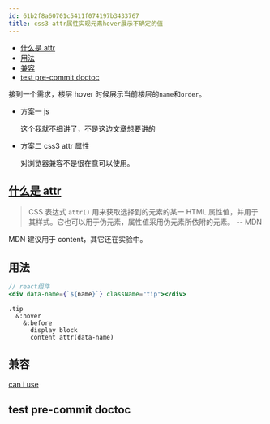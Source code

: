 ```yaml
---
id: 61b2f8a60701c5411f074197b3433767
title: css3-attr属性实现元素hover展示不确定的值
---
```


<!-- START doctoc generated TOC please keep comment here to allow auto update -->
<!-- DON'T EDIT THIS SECTION, INSTEAD RE-RUN doctoc TO UPDATE -->

- [什么是 attr](#%E4%BB%80%E4%B9%88%E6%98%AF-attr)
- [用法](#%E7%94%A8%E6%B3%95)
- [兼容](#%E5%85%BC%E5%AE%B9)
- [test pre-commit doctoc](#test-pre-commit-doctoc)

<!-- END doctoc generated TOC please keep comment here to allow auto update -->

接到一个需求，楼层 hover 时候展示当前楼层的`name`和`order`。

- 方案一 js

  这个我就不细讲了，不是这边文章想要讲的

- 方案二 css3 attr 属性

  对浏览器兼容不是很在意可以使用。

## [什么是 attr](https://developer.mozilla.org/zh-CN/docs/Web/CSS/attr)

> CSS 表达式 `attr()` 用来获取选择到的元素的某一 HTML 属性值，并用于其样式。它也可以用于伪元素，属性值采用伪元素所依附的元素。 -- MDN

MDN 建议用于 content，其它还在实验中。

## 用法

```jsx
// react组件
<div data-name={`${name}`} className="tip"></div>
```

```stylus
.tip
  &:hover
    &:before
      display block
      content attr(data-name)
```

## 兼容

[can i use](<https://caniuse.com/#search=attr()>)

## test pre-commit doctoc
